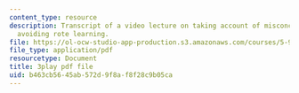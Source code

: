 ```yaml
---
content_type: resource
description: Transcript of a video lecture on taking account of misconceptions and
  avoiding rote learning.
file: https://ol-ocw-studio-app-production.s3.amazonaws.com/courses/5-95j-teaching-college-level-science-and-engineering-spring-2009/b463cb5645ab572d9f8af8f28c9b05ca_etbY4_d3peg.pdf
file_type: application/pdf
resourcetype: Document
title: 3play pdf file
uid: b463cb56-45ab-572d-9f8a-f8f28c9b05ca
---
```


